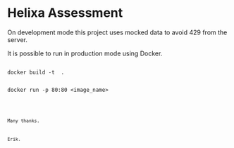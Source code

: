 # Helixa Assessment

On development mode this project uses mocked data to avoid 429 from the server.

It is possible to run in production mode using Docker.

<code>
docker build -t <image_name> .

docker run -p 80:80 <image_name> 

<code>

Many thanks. 

Erik. 